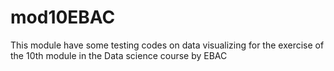 # mod10EBAC
This module have some testing codes on data visualizing for the exercise of the 10th module in the Data science course by EBAC

